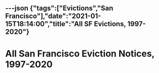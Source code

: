 ---json
{"tags":["Evictions","San Francisco"],"date":"2021-01-15T18:14:00","title":"All SF Evictions, 1997-2020"}
---

All San Francisco Eviction Notices, 1997-2020
=============================================